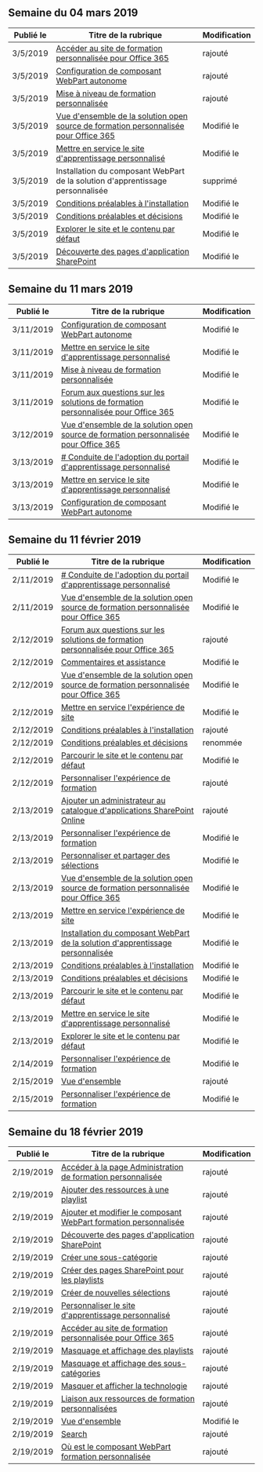 <!-- This file is generated automatically each week. Changes made to this file will be overwritten.-->




## <a name="week-of-march-04-2019"></a>Semaine du 04 mars 2019


| Publié le |Titre de la rubrique | Modification |
|------|------------|--------|
| 3/5/2019 | [Accéder au site de formation personnalisée pour Office 365](/Office365/CustomLearning/custom_addowners) | rajouté |
| 3/5/2019 | [Configuration de composant WebPart autonome](/Office365/CustomLearning/custom_manualsetup) | rajouté |
| 3/5/2019 | [Mise à niveau de formation personnalisée](/Office365/CustomLearning/custom_upgrade) | rajouté |
| 3/5/2019 | [Vue d'ensemble de la solution open source de formation personnalisée pour Office 365](/Office365/CustomLearning/index) | Modifié le |
| 3/5/2019 | [Mettre en service le site d'apprentissage personnalisé](/Office365/CustomLearning/installsitepackage) | Modifié le |
| 3/5/2019 | Installation du composant WebPart de la solution d'apprentissage personnalisée | supprimé |
| 3/5/2019 | [Conditions préalables à l'installation](/Office365/CustomLearning/prereqs) | Modifié le |
| 3/5/2019 | [Conditions préalables et décisions](/Office365/CustomLearning/servicedecisions) | Modifié le |
| 3/5/2019 | [Explorer le site et le contenu par défaut](/Office365/CustomLearning/sitecontent) | Modifié le |
| 3/5/2019 | [Découverte des pages d'application SharePoint](/Office365/CustomLearning/custom_apppages) | Modifié le |


## <a name="week-of-march-11-2019"></a>Semaine du 11 mars 2019


| Publié le |Titre de la rubrique | Modification |
|------|------------|--------|
| 3/11/2019 | [Configuration de composant WebPart autonome](/Office365/CustomLearning/custom_manualsetup) | Modifié le |
| 3/11/2019 | [Mettre en service le site d'apprentissage personnalisé](/Office365/CustomLearning/custom_provision) | Modifié le |
| 3/11/2019 | [Mise à niveau de formation personnalisée](/Office365/CustomLearning/custom_upgrade) | Modifié le |
| 3/11/2019 | [Forum aux questions sur les solutions de formation personnalisée pour Office 365](/Office365/CustomLearning/faq) | Modifié le |
| 3/12/2019 | [Vue d'ensemble de la solution open source de formation personnalisée pour Office 365](/Office365/CustomLearning/index) | Modifié le |
| 3/13/2019 | [# Conduite de l'adoption du portail d'apprentissage personnalisé](/Office365/CustomLearning/driveadoption) | Modifié le |
| 3/13/2019 | [Mettre en service le site d'apprentissage personnalisé](/Office365/CustomLearning/custom_provision) | Modifié le |
| 3/13/2019 | [Configuration de composant WebPart autonome](/Office365/CustomLearning/custom_manualsetup) | Modifié le |


## <a name="week-of-february-11-2019"></a>Semaine du 11 février 2019


| Publié le |Titre de la rubrique | Modification |
|------|------------|--------|
| 2/11/2019 | [# Conduite de l'adoption du portail d'apprentissage personnalisé](/Office365/CustomLearning/driveadoption) | Modifié le |
| 2/11/2019 | [Vue d'ensemble de la solution open source de formation personnalisée pour Office 365](/Office365/CustomLearning/index) | Modifié le |
| 2/12/2019 | [Forum aux questions sur les solutions de formation personnalisée pour Office 365](/Office365/CustomLearning/faq) | rajouté |
| 2/12/2019 | [Commentaires et assistance](/Office365/CustomLearning/feedback) | Modifié le |
| 2/12/2019 | [Vue d'ensemble de la solution open source de formation personnalisée pour Office 365](/Office365/CustomLearning/index) | Modifié le |
| 2/12/2019 | [Mettre en service l'expérience de site](/Office365/CustomLearning/installsitepackage) | Modifié le |
| 2/12/2019 | [Conditions préalables à l'installation](/Office365/CustomLearning/prereqs) | rajouté |
| 2/12/2019 | [Conditions préalables et décisions](/Office365/CustomLearning/servicedecisions) | renommée |
| 2/12/2019 | [Parcourir le site et le contenu par défaut](/Office365/CustomLearning/sitecontent) | Modifié le |
| 2/12/2019 | [Personnaliser l'expérience de formation](/Office365/CustomLearning/sitesetup) | rajouté |
| 2/13/2019 | [Ajouter un administrateur au catalogue d'applications SharePoint Online](/Office365/CustomLearning/addappadmin) | rajouté |
| 2/13/2019 | [Personnaliser l'expérience de formation](/Office365/CustomLearning/customization) | Modifié le |
| 2/13/2019 | [Personnaliser et partager des sélections](/Office365/CustomLearning/customplaylist) | Modifié le |
| 2/13/2019 | [Vue d'ensemble de la solution open source de formation personnalisée pour Office 365](/Office365/CustomLearning/index) | Modifié le |
| 2/13/2019 | [Mettre en service l'expérience de site](/Office365/CustomLearning/installsitepackage) | Modifié le |
| 2/13/2019 | [Installation du composant WebPart de la solution d'apprentissage personnalisée](/Office365/CustomLearning/installwebpart) | Modifié le |
| 2/13/2019 | [Conditions préalables à l'installation](/Office365/CustomLearning/prereqs) | Modifié le |
| 2/13/2019 | [Conditions préalables et décisions](/Office365/CustomLearning/servicedecisions) | Modifié le |
| 2/13/2019 | [Parcourir le site et le contenu par défaut](/Office365/CustomLearning/sitecontent) | Modifié le |
| 2/13/2019 | [Mettre en service le site d'apprentissage personnalisé](/Office365/CustomLearning/installsitepackage) | Modifié le |
| 2/13/2019 | [Explorer le site et le contenu par défaut](/Office365/CustomLearning/sitecontent) | Modifié le |
| 2/14/2019 | [Personnaliser l'expérience de formation](/Office365/CustomLearning/customization) | Modifié le |
| 2/15/2019 | [Vue d'ensemble](/Office365/CustomLearning/custom_overview) | rajouté |
| 2/15/2019 | [Personnaliser l'expérience de formation](/Office365/CustomLearning/customization) | Modifié le |


## <a name="week-of-february-18-2019"></a>Semaine du 18 février 2019


| Publié le |Titre de la rubrique | Modification |
|------|------------|--------|
| 2/19/2019 | [Accéder à la page Administration de formation personnalisée](/Office365/CustomLearning/custom_accessadmin) | rajouté |
| 2/19/2019 | [Ajouter des ressources à une playlist](/Office365/CustomLearning/custom_addassets) | rajouté |
| 2/19/2019 | [Ajouter et modifier le composant WebPart formation personnalisée](/Office365/CustomLearning/custom_addwebpart) | rajouté |
| 2/19/2019 | [Découverte des pages d'application SharePoint](/Office365/CustomLearning/custom_apppages) | rajouté |
| 2/19/2019 | [Créer une sous-catégorie](/Office365/CustomLearning/custom_createnewcat) | rajouté |
| 2/19/2019 | [Créer des pages SharePoint pour les playlists](/Office365/CustomLearning/custom_createnewpage) | rajouté |
| 2/19/2019 | [Créer de nouvelles sélections](/Office365/CustomLearning/custom_createnewplaylist) | rajouté |
| 2/19/2019 | [Personnaliser le site d'apprentissage personnalisé](/Office365/CustomLearning/custom_edithelp) | rajouté |
| 2/19/2019 | [Accéder au site de formation personnalisée pour Office 365](/Office365/CustomLearning/custom_goto) | rajouté |
| 2/19/2019 | [Masquage et affichage des playlists](/Office365/CustomLearning/custom_hideshowplaylists) | rajouté |
| 2/19/2019 | [Masquage et affichage des sous-catégories](/Office365/CustomLearning/custom_hideshowsub) | rajouté |
| 2/19/2019 | [Masquer et afficher la technologie](/Office365/CustomLearning/custom_hideshowtech) | rajouté |
| 2/19/2019 | [Liaison aux ressources de formation personnalisées](/Office365/CustomLearning/custom_linking) | rajouté |
| 2/19/2019 | [Vue d'ensemble](/Office365/CustomLearning/custom_overview) | Modifié le |
| 2/19/2019 | [Search](/Office365/CustomLearning/custom_search) | rajouté |
| 2/19/2019 | [Où est le composant WebPart formation personnalisée](/Office365/CustomLearning/custom_whereiswebpart) | rajouté |
